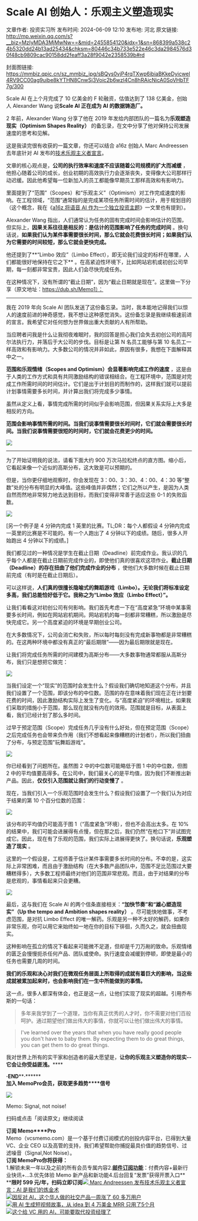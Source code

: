 # Scale AI 创始人：乐观主义塑造现实

文章作者: 投资实习所
发布时间: 2024-06-09 12:10
发布地: 河北
原文链接: http://mp.weixin.qq.com/s?__biz=MzIyMDA3MjMwNw==&mid=2455854120&idx=1&sn=868399a538c24b5320dd24b13ad25434&chksm=80446c34b733e522e46c3da2984576d30f48cb9809cac90158dd2feaff3a28f9042e2358539b#rd

封面图链接: https://mmbiz.qpic.cn/sz_mmbiz_jpg/sBQys0vjP4rqTXwp6ibiaBKkeDyicwel4RV9CC00ag9uibe8kYTHN8CnwSj3Voic2b6wzl4Cn8hRAicNicA0SoVHbTF7g/300

Scale AI 在上个月完成了 10 亿美金的 F 轮融资，估值达到了 138 亿美金，创始人 Alexander Wang 说**Scale AI
正在成为 AI 的数据铸造厂。**

2 年前，Alexander Wang 分享了他在 2019 年发给内部团队的一篇名为**乐观塑造现实（Optimism Shapes Reality）**
的备忘录，在文中分享了他对保持公司发展速度的思考和见解。

这是我读完很有收获的一篇文章，你还可以结合 a16z 创始人 Marc Andreessen 去年底针对 AI
发布的[技术乐观主义者宣言](http://mp.weixin.qq.com/s?__biz=MzIyMDA3MjMwNw==&mid=2455852256&idx=1&sn=6ca00a8158b546a67eca043d25c9e043&chksm=804464fcb733edea4d189ceb482b596cf0b1f15abc0392113d19a0f19455fae383b98a7fcae6&scene=21#wechat_redirect)。

文章的核心观点是，**公司的执行效率和速度不应该随着公司规模的扩大而减缓**
，他担心随着公司的成长，创业初期的高效执行力会逐渐丧失，变得像大公司那样行动迟缓。因此他希望每一位新加入的员工都能像早期员工那样高效和有影响力。

里面提到了“范围”（Scopes）和“乐观主义”（Optimism）对工作完成速度的影响。在工程领域，“范围”通常指的是完成某项任务所需时间的估计，用于规划目的（这个概念，我在《[a16z
将语音 AI
作为一个独立投资主题](http://mp.weixin.qq.com/s?__biz=MzIyMDA3MjMwNw==&mid=2455854020&idx=1&sn=44748cb2e2695f37d424303c9e05ac5a&chksm=80446bd8b733e2ceb00ad0cf71b1334b559f85249bd6ae47a8828d918d612ece15c8affa45db&scene=21#wechat_redirect)》一文里也有提到）。

Alexander Wang 指出，人们通常认为任务的固有完成时间会影响估计的范围，但实际上，**因果关系往往是相反的：是估计的范围影响了任务的完成时间**
。换句话说，**如果我们认为某件事需要很长时间，那么它就会花费很长时间；如果我们认为它需要的时间较短，那么它就会更快完成。**

他还提到了**“Limbo 效应”（Limbo Effect），即无论我们设定的标杆在哪里，人们都能很好地保持在它之下**
。在高紧迫性环境下，比如网站宕机或初创公司早期，每一刻都非常宝贵，因此人们会尽快完成任务。

在这种情况下，没有所谓的“截止日期”，因为“截止日期就是现在”。这里做一下分享（原文地址：https://dub.sh/Memo1）：

* * *

我在 2019 年向 Scale AI
团队发送了这份备忘录。当时，我本能地记得我们以惊人的速度前进的神奇感觉，我不想让这种感觉消失。这份备忘录是我继续极速前进的宣言。我希望它对任何想为世界做出重大贡献的人有所帮助。

当应聘者问我是什么让我彻夜难眠时，我的回答是担心我们会失去初创公司的高阿尔法执行力，并落后于大公司的步伐。目标是让第 N 名员工能够与第 10
名员工一样高效和有影响力。大多数公司的情况并非如此，原因有很多，我想在下面解释其中之一。

**范围和乐观情绪（Scopes and Optimism）会显著影响完成工作的速度**
，这是由于人类的工作方式和具有共同激励结构的错误相结合。在工程环境中，范围是对完成工作所需时间的时间估计。它们是出于计划目的而制作的，这样我们就可以提前计划事情需要多长时间，并计算出我们将完成多少事情。

虽然从定义上看，事情完成所需的时间似乎会影响范围，但因果关系实际上大多是相反的方向。

**范围会影响事情所需的时间。当我们说事情需要很长时间时，它们就会需要很长时间。当我们说事情需要很短的时间时，它们就会花费更少的时间。**

![](https://mmbiz.qpic.cn/sz_mmbiz_jpg/sBQys0vjP4rqTXwp6ibiaBKkeDyicwel4RV4ymwqwcjBCmqHCrZNTQC8ooBX1kZ73ZLzw5cFaO5gr3JPiaNIQ4qfibQ/640?wx_fmt=jpeg&from=appmsg)

****

为了开始证明我的说法，请看下面大约 900 万次马拉松终点的直方图。缩小后，它看起来像一个近似的高斯分布，这大致是可以预期的。

但是，当你更仔细地观察时，你会发现在 3：00、3：30、4：00、4：30
等“整数”处的分布有明显的大峰值。这些峰值并非偶然；它们之所以产生，是因为人类自然而然地非常努力地去达到目标，而我们变得非常善于适应这些 0-1
的失败函数。

![](https://mmbiz.qpic.cn/sz_mmbiz_jpg/sBQys0vjP4rqTXwp6ibiaBKkeDyicwel4RVCfR6aDKGiaXzLiaAyICZWB7U1xOP7BvSRndsicj7NhaJGkfeFia5oaf0tg/640?wx_fmt=jpeg&from=appmsg)

[另一个例子是 4 分钟内完成 1 英里的比赛。TL;DR：每个人都假设 4 分钟内完成一英里的比赛是不可能的。有一个人跑出了 4
分钟以下的成绩。随后，很多人开始跑出 4 分钟以下的成绩。]

我们都见过的一种情况是学生在截止日期（Deadline）前完成作业。我认识的几乎每个人都是在截止日期前完成作业的，即使他们真的很喜欢这项作业。**截止日期（Deadline）的存在扭曲了他们完成作业的分布**
，使他们大多数时候在截止日期前完成（有时是在截止日期后）。

可以这样说，**人们真的很擅长隐喻式的舞蹈游戏（Limbo）。无论我们将标准设定多高，我们总能恰好低于它。我称之为“Limbo 效应（Limbo
Effect）”。**

让我们看看这对初创公司有何影响。我们首先考虑一下在“高度紧急”环境中某事需要多长时间，例如在网站宕机期间。网站宕机的每一刻都非常糟糕，所以激励是尽快完成它。另一个高度紧迫的环境是早期创业公司。

在大多数情况下，公司会消亡和失败，所以每时每刻没有完成新事物都是非常糟糕的。在这两种环境中都没有真正的“最后期限”——因为最后期限就是现在。

让我们将完成任务所需的时间建模为高斯分布——大多数事物通常都服从高斯分布，我们只是想把它做完：

![](https://mmbiz.qpic.cn/sz_mmbiz_jpg/sBQys0vjP4rqTXwp6ibiaBKkeDyicwel4RVcEZQbjbGyNI27kwAQgq2rH4rmib7ticZicM4E2s81tbJqD6ICsU6IK5FQ/640?wx_fmt=jpeg&from=appmsg)

当我们设定一个“现实”的范围时会发生什么？假设我们确切地知道这个分布，并且我们设置了一个范围，即该分布的中位数。范围的存在意味着我们现在正在计划要花费的时间，因此激励结构实际上发生了变化。与“高度紧迫”的环境相比，如果我们采取的措施小于范围，那么现在就没有内在的效用。范围就是目标，从表面上看，我们已经计划了那么多时间。

过早于预定范围（Scope）完成任务几乎没有什么好处，但在预定范围（Scope）之后完成任务也会带来负作用（我们不想看起来像糟糕的计划者!），所以我们扭曲了分布，与预定范围"玩舞蹈游戏"。

![](https://mmbiz.qpic.cn/sz_mmbiz_jpg/sBQys0vjP4rqTXwp6ibiaBKkeDyicwel4RVUicIujVlZT1cIOiaicygspM5kFoK7PtMgoMoAQFS06JcMKaPpg1h3dtCg/640?wx_fmt=jpeg&from=appmsg)

你已经看到了问题所在。虽然图 2 中的中位数可能略低于图 1 中的中位数，但图 2
中的平均值要高得多。在公司中，我们最关心的是平均值，因为我们不断推出新产品。因此，**仅仅引入范围就让我们的行动变慢了** 。

现在，当我们引入一个乐观范围时会发生什么？假设我们设置了一个我们认为对应于结果的第 10 个百分位数的范围：

![](https://mmbiz.qpic.cn/sz_mmbiz_jpg/sBQys0vjP4rqTXwp6ibiaBKkeDyicwel4RVZKBJDwZxOUcZuKubDeDKnicCm0ooEkfHjicOtMQ7GGqaicfPeZrkzQXOw/640?wx_fmt=jpeg&from=appmsg)

该分布的平均值仍可能高于图 1（“高度紧急”环境），但也不会高出太多。在 10%
的结果中，我们可能会进展得有点慢，但在那之后，我们仍然“在枪口下”并试图完成它。因此，现在有了乐观的范围，我们实际上进展得更快了。换句话说，**乐观塑造了现实**
。

这里的一个假设是，工程师善于估计某件事需要多长时间的分布。不幸的是，这实际上非常困难，而且由于激励结构（在大多数产品团队中，范围不足比范围过大要糟糕得多），大多数工程师最终对他们的范围非常悲观。而且，由于对结果的分布是悲观的，事情看起来只会更糟。

![](https://mmbiz.qpic.cn/sz_mmbiz_jpg/sBQys0vjP4rqTXwp6ibiaBKkeDyicwel4RV0oPmQtnxWHa366rYPgdR1RMsUaDoXL4Y9KCCMCekTMQMyhOlUMiaqsw/640?wx_fmt=jpeg&from=appmsg)

最后，这与我们在 Scale AI 的两个信条直接相关：**“加快节奏”和“雄心塑造现实”（Up the tempo and Ambition shapes
reality）** 。尽可能快地做事，不考虑范围，是对抗 Limbo Effect
的唯一解药。乐观是另一种不太好的解药，如果你非常乐观，你可以用它来始终如一地在你的目标下徘徊，久而久之，就会扭曲现实。

这种影响在孤立的情况下看起来可能微不足道，但却是千刀万剐的致命。乐观情绪的匮乏会慢慢扼杀任何产品、团队或使命。执行速度会减缓到停顿，即使是最小的任务也需要几周的时间。

**我们的乐观和决心对我们在微观任务层面上所取得的成就有着巨大的影响，当这些成就被累加起来时，也会影响我们在一生中所能做到的事情。**

这一点，很多人都深有体会，也正是这一点，让他们实现了现实的超越。引用乔布斯的一句话：

> 多年来我学到了一个道理，当你有真正优秀的人才时，你不需要对他们百般呵护。通过期望他们做出伟大的事情，你就可以让他们做出伟大的事情。

> I've learned over the years that when you have really good people you don't
> have to baby them. By expecting them to do great things, you can get them to
> do great things.

我对世界上所有的实干家和创造者的最大愿望是，**让你的乐观主义塑造你的现实--它会让你受益匪浅。******

**·END****·******  
**加入 Memo****Pro****会员，获取更多趋势****信号**  
  
![](https://mmbiz.qpic.cn/sz_mmbiz_png/sBQys0vjP4rqTXwp6ibiaBKkeDyicwel4RVW8qKkHsS4gyvngxH0ib5K8d47tAYO7H60XNxLeVEgwibicunIHeiauYQ5Q/640?wx_fmt=png&from=appmsg)  

Memo: Signal, not noise!

扫码或点击「阅读原文」继续阅读

**订阅 Memo****Pro**  
Memo（vcsmemo.com）是一个基于付费订阅模式的创投内容平台，已得到大量 VC、企业 CEO
以及高管的支持，我们希望帮助你捕捉最具价值的趋势信号、过滤噪音（Signal,Not Noise）。  
**订阅 Memo****Pro****你将获得：**  
1.解锁未来一年以及之前的所有会员专属内容2.[**邮件订阅功能**](http://mp.weixin.qq.com/s?__biz=MzIyMDA3MjMwNw==&mid=2455853781&idx=1&sn=b6f8e3ddc87e9531f3f8c3e9cd98bd9f&chksm=80446ac9b733e3df93b89c17e905182bda7f4d132f3ac468961dfd70badeb92b9fcdf9f7083b&scene=21#wechat_redirect)：付费内容+最新行业快讯+...3.优先体验
Memo 新产品和新功能4.后台回复“发票”获得开票入口**  
****限时 599
元/年，扫码立即订阅**[![](https://mmbiz.qpic.cn/sz_mmbiz_jpg/sBQys0vjP4pkE2HLu4da5U1Pnh1xw20xyPiccYmgSqXarWFI3FplzStHpnJhQvQgdriaib6tPwYThV14s6NezsrTA/640?wx_fmt=jpeg)
Marc Andreessen 发布技术乐观主义者宣言：AI
是我们的炼金术](https://mp.weixin.qq.com/s?__biz=MzIyMDA3MjMwNw==&mid=2455852256&idx=1&sn=6ca00a8158b546a67eca043d25c9e043&chksm=804464fcb733edea4d189ceb482b596cf0b1f15abc0392113d19a0f19455fae383b98a7fcae6&scene=21#wechat_redirect)  
[![](https://mmbiz.qpic.cn/sz_mmbiz_jpg/sBQys0vjP4pAn5iasFibQfmSOEC1kDRfpS9rR8mBEc6oI5kh02GTicftwCZdQp5ibhLjw5GBJt5pic8ehVR2TGzPIvA/640?wx_fmt=jpeg)因反对
AI，这个华人做的社交产品一周涨了 60
多万用户](https://mp.weixin.qq.com/s?__biz=MzIyMDA3MjMwNw==&mid=2455854087&idx=1&sn=f36958030f30598aa1815e4df18db5aa&chksm=80446c1bb733e50d8b0d6fc5696fa85f966dddb8d4fda38f318e9a059bb391010376b3bb63f1&scene=21#wechat_redirect)  
[![](https://mmbiz.qpic.cn/sz_mmbiz_jpg/sBQys0vjP4rcndKRWY3OiaiahUSzz9dVtD9Cu05A1I13sDtHRmvLkNFrB2Y01qIiam9OMVjjSVZMuoWH6dxJDqo2Q/640?wx_fmt=jpeg)用
AI 生成短视频故事，从 idea 到 4 万美金 MRR
只用了5个月](https://mp.weixin.qq.com/s?__biz=MzIyMDA3MjMwNw==&mid=2455853915&idx=1&sn=8f233fc3b634952678b4c55f7ff24339&chksm=80446b47b733e2515f70a40054b9602e18a7e2e1dbb26c82fc0e5f4455f2aabb48dfada83531&scene=21#wechat_redirect)  
[![](https://mmbiz.qpic.cn/sz_mmbiz_jpg/sBQys0vjP4rf3dePcibU9q5Dcmic32M3q241KO1I86vlibA5cwO8V5TQGjLDPIiamtiaQr2sWdV430Qib5XmJPNDj3oA/640?wx_fmt=jpeg)这个给
VC 用的
AI，可能要取代投资经理了](https://mp.weixin.qq.com/s?__biz=MzIyMDA3MjMwNw==&mid=2455853839&idx=1&sn=52c59fb52a5ccb31f7d5807935ecd420&chksm=80446b13b733e20565aa11b3088865ec0e8fdee69a74e69ec021f229612bbf07651f237d74d8&scene=21#wechat_redirect)  

